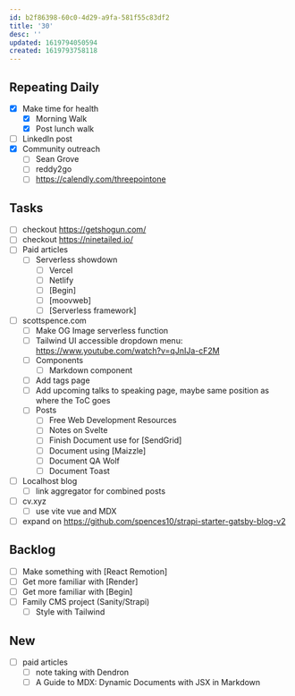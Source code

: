 ```yaml
---
id: b2f86398-60c0-4d29-a9fa-581f55c83df2
title: '30'
desc: ''
updated: 1619794050594
created: 1619793758118
---
```


## Repeating Daily

- [x] Make time for health
  - [x] Morning Walk
  - [x] Post lunch walk
- [ ] LinkedIn post
- [x] Community outreach
  - [ ] Sean Grove
  - [ ] reddy2go
  - [ ] https://calendly.com/threepointone

## Tasks

- [ ] checkout https://getshogun.com/
- [ ] checkout https://ninetailed.io/
- [ ] Paid articles
  - [ ] Serverless showdown
    - [ ] Vercel
    - [ ] Netlify
    - [ ] [Begin]
    - [ ] [moovweb]
    - [ ] [Serverless framework]
- [ ] scottspence.com
  - [ ] Make OG Image serverless function
  - [ ] Tailwind UI accessible dropdown menu:
        https://www.youtube.com/watch?v=qJnIJa-cF2M
  - [ ] Components
    - [ ] Markdown component
  - [ ] Add tags page
  - [ ] Add upcoming talks to speaking page, maybe same position as
        where the ToC goes
  - [ ] Posts
    - [ ] Free Web Development Resources
    - [ ] Notes on Svelte
    - [ ] Finish Document use for [SendGrid]
    - [ ] Document using [Maizzle]
    - [ ] Document QA Wolf
    - [ ] Document Toast
- [ ] Localhost blog
  - [ ] link aggregator for combined posts
- [ ] cv.xyz
  - [ ] use vite vue and MDX
- [ ] expand on
      https://github.com/spences10/strapi-starter-gatsby-blog-v2

## Backlog

- [ ] Make something with [React Remotion]
- [ ] Get more familiar with [Render]
- [ ] Get more familiar with [Begin]
- [ ] Family CMS project (Sanity/Strapi)
  - [ ] Style with Tailwind

## New

- [ ] paid articles
  - [ ] note taking with Dendron
  - [ ] A Guide to MDX: Dynamic Documents with JSX in Markdown

<!-- Links -->
